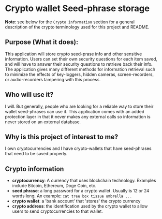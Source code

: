 # Crypto wallet Seed-phrase storage

**Note**: see below for the `Crypto information` section for a general description of the crypto terminology used for this project and README. 

## Purpose (What it does):
This application will store crypto seed-prase info and other sensitive information. Users can set their own security questions for each item saved, and will have to answer their security questions to retrieve back their info. The application gives many different methods for information retrieval such to minimize the effects of key-loggers, hidden cameras, screen-recorders, or audio-recorders tampering with this process. 

## Who will use it?
I will. But generally, people who are looking for a reliable way to store their wallet seed-phrases can use it. This application comes with an added protection layer in that it never makes any external calls so information is never stored on an external database. 

## Why is this project of interest to me?
I own cryptocurrencies and I have crypto-wallets that have seed-phrases that need to be saved properly. 


## Crypto information
- **cryptocurrency**: A currency that uses blockchain technology. Examples include Bitcoin, Ethereum, Doge Coin, etc. 
- **seed phrase**: a long password for a crypto wallet. Usually is 12 or 24 words long. An example: `cat tree box tissue umbrella ...`
- **crypto wallet**: a 'bank account' that 'stores' the crypto currency
- **crypto address**: the identification used by the crypto wallet to allow users to send cryptocurrencies to that wallet. 

